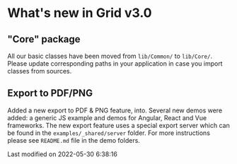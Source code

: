 # What's new in Grid v3.0

## "Core" package

All our basic classes have been moved from `lib/Common/` to `lib/Core/`. Please update corresponding paths in your
application in case you import classes from sources.

## Export to PDF/PNG

Added a new export to PDF & PNG feature, into. Several new demos were added: a generic JS example and demos for Angular,
React and Vue frameworks. The new export feature uses a special export server which can be found in
the `examples/_shared/server` folder. For more instructions please see `README.md` file in the demo folders.


<p class="last-modified">Last modified on 2022-05-30 6:38:16</p>